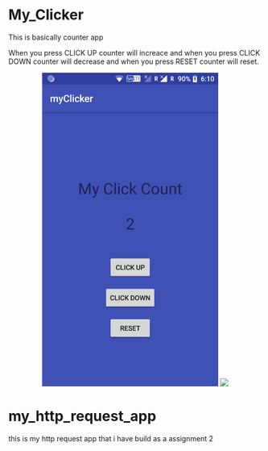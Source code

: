 # My_Clicker

This is basically counter app

When you press CLICK UP counter will increace and when you press CLICK DOWN counter will decrease and when you press RESET counter will reset.
<p align="center">
  <img src="https://github.com/shyam-3110/my_http_request_app/blob/master/screenshots/myclicker/Screenshot_myClicker_20180421-181029.png" width="350"/>
  <img src="your_relative_path_here_number_2_large_name" width="350"/>
</p>


# my_http_request_app
this is my http request app that i have build as a assignment 2
